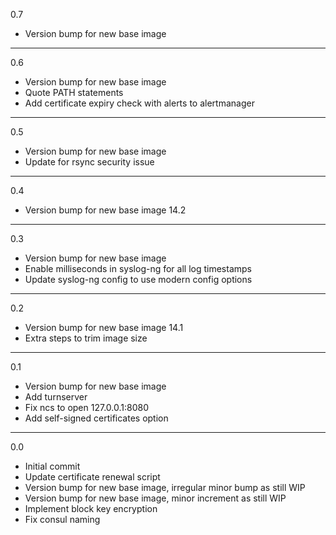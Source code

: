 0.7

* Version bump for new base image

---

0.6

* Version bump for new base image
* Quote PATH statements
* Add certificate expiry check with alerts to alertmanager

---

0.5

* Version bump for new base image
* Update for rsync security issue

---

0.4

* Version bump for new base image 14.2

---

0.3

* Version bump for new base image
* Enable milliseconds in syslog-ng for all log timestamps
* Update syslog-ng config to use modern config options

---

0.2

* Version bump for new base image 14.1
* Extra steps to trim image size

---

0.1

* Version bump for new base image
* Add turnserver
* Fix ncs to open 127.0.0.1:8080
* Add self-signed certificates option

---

0.0

* Initial commit
* Update certificate renewal script
* Version bump for new base image, irregular minor bump as still WIP
* Version bump for new base image, minor increment as still WIP
* Implement block key encryption
* Fix consul naming
